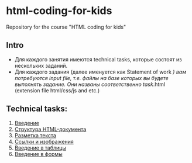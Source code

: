 # html-coding-for-kids
Repository for the course "HTML coding for kids"

## Intro
- Для каждого занятия имеются technical tasks, которые состоят из нескольких заданий.
- Для каждого задания (далее именуется как Statement of work *) вам потребуются input file, т.е. файлы на базе которых вы будете выполнять задание. Они названы соответственно task*.html (extension file html/css/js and etc.)

## Technical tasks:
1. [Введение](https://github.com/rakavets/html-coding/blob/chapter1/chapter1/technical-task.md)
2. [Структура HTML-документа](https://github.com/rakavets/html-coding/blob/chapter2/chapter2/technical-task.md)
3. [Разметка текста](https://github.com/rakavets/html-coding/blob/chapter3/chapter3/technical-task.md)
4. [Cсылки и изображения](https://github.com/rakavets/html-coding/blob/chapter4/chapter4/technical-task.md)
5. [Введение в таблицы](https://github.com/rakavets/html-coding/blob/chapter5/chapter5/technical-task.md)
6. [Введение в формы](https://github.com/rakavets/html-coding/blob/lesson5/lesson5/technical-specification.md)